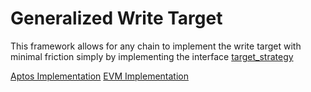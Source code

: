 # Generalized Write Target

This framework allows for any chain to implement the write target with minimal friction simply by implementing the interface [target_strategy](https://github.com/smartcontractkit/chainlink-framework/blob/0647c811e8e34635171517e64571650c59402d6a/capabilities/writetarget/write_target.go#L50-L57)

[Aptos Implementation](https://github.com/smartcontractkit/chainlink-aptos/blob/133766330253521cb0eb23b8d86ca89e187d5bc2/relayer/write_target/strategy.go#L1-L171)
[EVM Implementation](https://github.com/smartcontractkit/chainlink/blob/12c6f874df3ea9571eb3c8aa98f4a41c4d5b49b2/core/services/relay/evm/target_strategy.go#L1-L226)